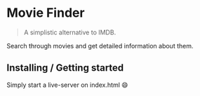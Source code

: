 # Movie Finder
> A simplistic alternative to IMDB.

Search through movies and get detailed information about them.

## Installing / Getting started

Simply start a live-server on index.html :smile:
